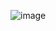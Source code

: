 ![image](https://github.com/deividcuello/youtube-clone-tailwind/assets/112868702/3b1d8488-9161-4ac2-965c-df42e523d416)
